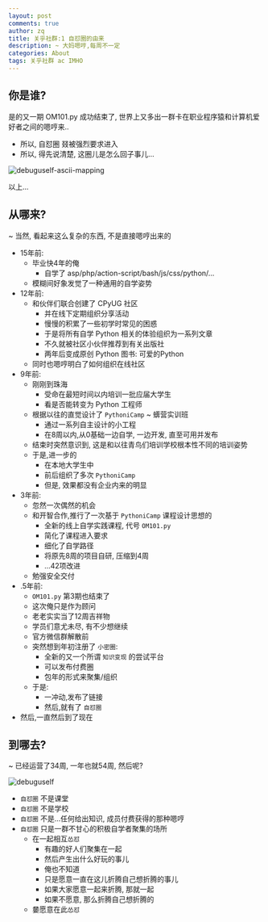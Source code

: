 ```yaml
---
layout: post
comments: true
author: zq
title: 关乎社群:1 自怼圈的由来
description: ~ 大妈嗯哼,每周不一定
categories: About
tags: 关乎社群 ac IMHO
---
```


## 你是谁?

是的又一期 OM101.py 成功结束了,
世界上又多出一群卡在职业程序猿和计算机爱好者之间的嗯哼来..

- 所以, 自怼圈 叕被强烈要求进入
- 所以, 得先说清楚, 这圈儿是怎么回子事儿...

<!--more-->


![debuguself-ascii-mapping](http://zoomquiet.qiniucdn.com/res/du/debuguself-ascii-mapping.png?imageView2/2/w/420)

以上...

## 从哪来?
~ 当然, 看起来这么复杂的东西, 不是直接嗯哼出来的

- 15年前:
    + 毕业快4年的俺
        * 自学了 asp/php/action-script/bash/js/css/python/...
    + 模糊间好象发觉了一种通用的自学姿势
- 12年前:
    + 和伙伴们联合创建了 CPyUG 社区
        * 并在线下定期组织分享活动
        * 慢慢的积累了一些初学时常见的困惑
        * 于是将所有自学 Python 相关的体验组织为一系列文章
        * 不久就被社区小伙伴推荐到有关出版社
        * 两年后变成原创 Python 图书: 可爱的Python
    + 同时也嗯哼明白了如何组织在线社区
- 9年前:
    + 刚刚到珠海
        * 受命在最短时间以内培训一批应届大学生
        * 看是否能转变为 Python 工程师
    + 根据以往的直觉设计了 `PythoniCamp` ~ 蠎营实训班
        * 通过一系列自主设计的小工程
        * 在8周以内,从0基础一边自学, 一边开发, 直至可用并发布
    + 结束时突然意识到, 这是和以往青鸟们培训学校根本性不同的培训姿势
    + 于是,进一步的
        * 在本地大学生中
        * 前后组织了多次 `PythoniCamp`
        * 但是, 效果都没有企业内来的明显
- 3年前:
    + 忽然一次偶然的机会
    + 和开智合作,推行了一次基于 `PythoniCamp` 课程设计思想的
        * 全新的线上自学实践课程, 代号 `OM101.py`
        * 简化了课程进入要求
        * 细化了自学路径
        * 将原先8周的项目自研, 压缩到4周
        * ...42项改进
    + 勉强安全交付
- .5年前:
    + `OM101.py` 第3期也结束了
    + 这次俺只是作为顾问
    + 老老实实当了12周吉祥物
    + 学员们意尤未尽, 有不少想继续
    + 官方微信群解散前
    + 突然想到年初注册了 `小密圈`:
        * 全新的又一个所谓 `知识变现` 的尝试平台
        * 可以发布付费圈
        * 包年的形式来聚集/组织
    + 于是:
        * 一冲动,发布了链接
        * 然后,就有了 `自怼圈`
- 然后,一直然后到了现在


## 到哪去?
~ 已经运营了34周, 一年也就54周, 然后呢?

![debuguself](http://zoomquiet.qiniucdn.com/res/du/debuguself_150x.png)

- `自怼圈` 不是课堂
- `自怼圈` 不是学校
- `自怼圈` 不是...任何给出知识, 成员付费获得的那种嗯哼
- `自怼圈` 只是一群不甘心的积极自学者聚集的场所
    + 在一起相互`怂怼`
        * 有趣的好人们聚集在一起
        * 然后产生出什么好玩的事儿
        * 俺也不知道
        * 只是愿意一直在这儿折腾自己想折腾的事儿
        * 如果大家愿意一起来折腾, 那就一起
        * 如果不愿意, 那么折腾自己想折腾的
    + 嘦愿意在此`怂怼`
